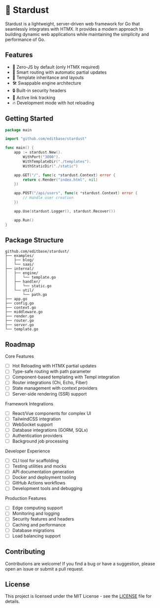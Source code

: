 # 🌠 Stardust
Stardust is a lightweight, server-driven web framework for Go that seamlessly integrates with HTMX. It provides a modern approach to building dynamic web applications while maintaining the simplicity and performance of Go.

## Features
- 🚀 Zero-JS by default (only HTMX required)
- 🔄 Smart routing with automatic partial updates
- 🎨 Template inheritance and layouts
- 🛠️ Swappable engine architecture
- 🔒 Built-in security headers
- 🎯 Active link tracking
- 🔥 Development mode with hot reloading

## Getting Started
```go
package main

import "github.com/editbase/stardust"

func main() {
    app := stardust.New().
        WithPort("3000").
        WithTemplateDir("./templates").
        WithStaticDir("./static")

    app.GET("/", func(c *stardust.Context) error {
        return c.Render("index.html", nil)
    })

    app.POST("/api/users", func(c *stardust.Context) error {
        // Handle user creation
    })

    app.Use(stardust.Logger(), stardust.Recover())

    app.Run()
}
```

## Package Structure
```text
github.com/editbase/stardust/
├── examples/
│   ├── blog/
│   └── saas/
├── internal/
│   ├── engine/
│   │   └── template.go
│   ├── handler/
│   │   └── static.go
│   └── util/
│       └── path.go
├── app.go
├── config.go
├── context.go
├── middleware.go
├── render.go
├── router.go
├── server.go
└── template.go
```

## Roadmap
Core Features
- [ ] Hot Reloading with HTMX partial updates
- [ ] Type-safe routing with path parameter
- [ ] Component-based templating with Templ integration
- [ ] Router integrations (Chi, Echo, Fiber)
- [ ] State management with context providers
- [ ] Server-side rendering (SSR) support

Framework Integrations
- [ ] React/Vue components for complex UI
- [ ] TailwindCSS integration
- [ ] WebSocket support
- [ ] Database integrations (GORM, SQLx)
- [ ] Authentication providers
- [ ] Background job processing

Developer Experience
- [ ] CLI tool for scaffolding
- [ ] Testing utilities and mocks
- [ ] API documentation generation
- [ ] Docker and deployment tooling
- [ ] GitHub Actions workflows
- [ ] Development tools and debugging

Production Features
- [ ] Edge computing support
- [ ] Monitoring and logging
- [ ] Security features and headers
- [ ] Caching and performance
- [ ] Database migrations
- [ ] Load balancing support

## Contributing
Contributions are welcome! If you find a bug or have a suggestion, please open an issue or submit a pull request.

## License
This project is licensed under the MIT License - see the [LICENSE](LICENSE) file for details.